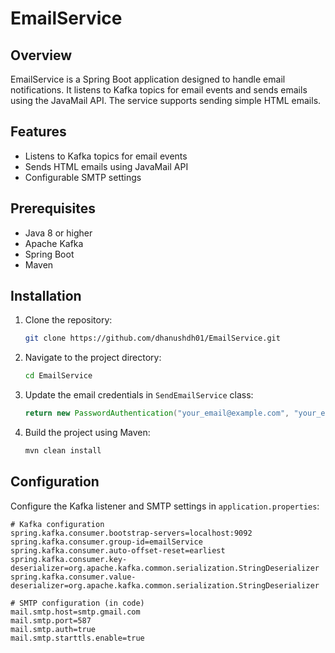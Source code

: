 # EmailService

## Overview

EmailService is a Spring Boot application designed to handle email notifications. It listens to Kafka topics for email events and sends emails using the JavaMail API. The service supports sending simple HTML emails.

## Features

- Listens to Kafka topics for email events
- Sends HTML emails using JavaMail API
- Configurable SMTP settings

## Prerequisites

- Java 8 or higher
- Apache Kafka
- Spring Boot
- Maven

## Installation

1. Clone the repository:
    ```bash
    git clone https://github.com/dhanushdh01/EmailService.git
    ```
2. Navigate to the project directory:
    ```bash
    cd EmailService
    ```
3. Update the email credentials in `SendEmailService` class:
    ```java
    return new PasswordAuthentication("your_email@example.com", "your_email_password");
    ```
4. Build the project using Maven:
    ```bash
    mvn clean install
    ```

## Configuration

Configure the Kafka listener and SMTP settings in `application.properties`:

```properties
# Kafka configuration
spring.kafka.consumer.bootstrap-servers=localhost:9092
spring.kafka.consumer.group-id=emailService
spring.kafka.consumer.auto-offset-reset=earliest
spring.kafka.consumer.key-deserializer=org.apache.kafka.common.serialization.StringDeserializer
spring.kafka.consumer.value-deserializer=org.apache.kafka.common.serialization.StringDeserializer

# SMTP configuration (in code)
mail.smtp.host=smtp.gmail.com
mail.smtp.port=587
mail.smtp.auth=true
mail.smtp.starttls.enable=true
